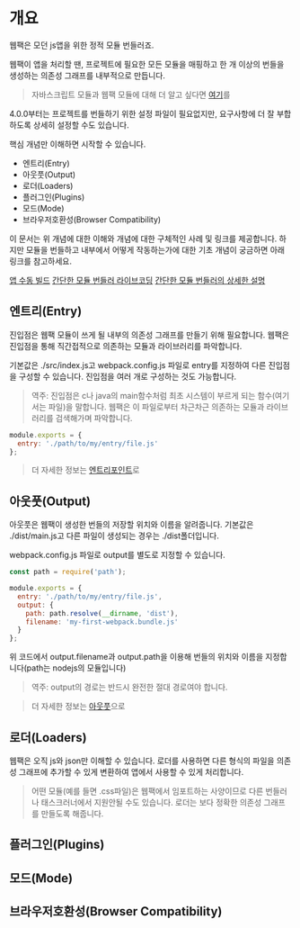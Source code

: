 # 개요

웹팩은 모던 js앱을 위한 정적 모듈 번들러죠.

웹팩이 앱을 처리할 땐, 프로젝트에 필요한 모든 모듈을 매핑하고 한 개 이상의 번들을 생성하는 의존성 그래프를 내부적으로 만듭니다.

> 자바스크립트 모듈과 웹팩 모듈에 대해 더 알고 싶다면 <a target="_blank" href="모듈.md">여기</a>를

4.0.0부터는 프로젝트를 번들하기 위한 설정 파일이 필요없지만, 요구사항에 더 잘 부합하도록 상세히 설정할 수도 있습니다.

핵심 개념만 이해하면 시작할 수 있습니다.

* 엔트리(Entry)
* 아웃풋(Output)
* 로더(Loaders)
* 플러그인(Plugins)
* 모드(Mode)
* 브라우저호환성(Browser Compatibility)

이 문서는 위 개념에 대한 이해와 개념에 대한 구체적인 사례 및 링크를 제공합니다.
하지만 모듈을 번들하고 내부에서 어떻게 작동하는가에 대한 기초 개념이 궁금하면 아래 링크를 참고하세요.

<a target="_blank" href="https://www.youtube.com/watch?v=UNMkLHzofQI">앱 수동 빌드</a>
<a target="_blank" href="https://www.youtube.com/watch?v=Gc9-7PBqOC8">간단한 모듈 번들러 라이브코딩</a>
<a target="_blank" href="https://github.com/ronami/minipack">간단한 모듈 번들러의 상세한 설명</a>

## 엔트리(Entry)
진입점은 웹팩 모듈이 쓰게 될 내부의 의존성 그래프를 만들기 위해 필요합니다. 웹팩은 진입점을 통해 직간접적으로 의존하는 모듈과 라이브러리를 파악합니다.

기본값은 ./src/index.js고 webpack.config.js 파일로 entry를 지정하여 다른 진입점을 구성할 수 있습니다. 진입점을 여러 개로 구성하는 것도 가능합니다.

> 역주: 진입점은 c나 java의 main함수처럼 최초 시스템이 부르게 되는 함수(여기서는 파일)을 말합니다. 웹팩은 이 파일로부터 차근차근 의존하는 모듈과 라이브러리를 검색해가며 파악합니다.

```js
module.exports = {
  entry: './path/to/my/entry/file.js'
};
```

> 더 자세한 정보는 <a target="_blank" href="엔트리포인트.md">엔트리포인트</a>로

## 아웃풋(Output)
아웃풋은 웹팩이 생성한 번들의 저장할 위치와 이름을 알려줍니다. 기본값은 ./dist/main.js고 다른 파일이 생성되는 경우는 ./dist폴더입니다.

webpack.config.js 파일로 output를 별도로 지정할 수 있습니다.

```js
const path = require('path');

module.exports = {
  entry: './path/to/my/entry/file.js',
  output: {
    path: path.resolve(__dirname, 'dist'),
    filename: 'my-first-webpack.bundle.js'
  }
};
```

위 코드에서 output.filename과 output.path을 이용해 번들의 위치와 이름을 지정합니다(path는 nodejs의 모듈입니다)

> 역주: output의 경로는 반드시 완전한 절대 경로여야 합니다.

> 더 자세한 정보는 <a target="_blank" href="아웃풋.md">아웃풋</a>으로

## 로더(Loaders)
웹팩은 오직 js와 json만 이해할 수 있습니다. 로더를 사용하면 다른 형식의 파일을 의존성 그래프에 추가할 수 있게 변환하여 앱에서 사용할 수 있게 처리합니다.

> 어떤 모듈(예를 들면 .css파일)은 웹팩에서 임포트하는 사양이므로 다른 번들러나 태스크러너에서 지원안될 수도 있습니다. 로더는 보다 정확한 의존성 그래프를 만들도록 해줍니다.

## 플러그인(Plugins)

## 모드(Mode)

## 브라우저호환성(Browser Compatibility)
